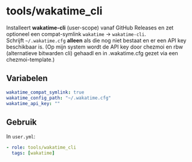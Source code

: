 # tools/wakatime_cli

Installeert **wakatime-cli** (user-scope) vanaf GitHub Releases en zet optioneel een compat-symlink `wakatime` → `wakatime-cli`.  
Schrijft `~/.wakatime.cfg` **alleen** als die nog niet bestaat en er een API key beschikbaar is. 
(Op mijn system wordt de API key door chezmoi en rbw (alternatieve bitwarden cli) gehaadl en in .wakatime.cfg gezet via een chezmoi-template.)

## Variabelen
```yaml
wakatime_compat_symlink: true
wakatime_config_path: "~/.wakatime.cfg"
wakatime_api_key: ""
```

## Gebruik
In `user.yml`:
```yaml
- role: tools/wakatime_cli
  tags: [wakatime]
```
